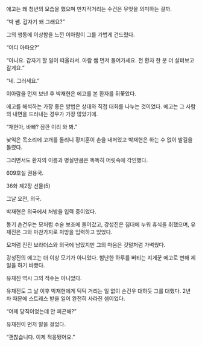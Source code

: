 에고는 왜 청년의 모습을 했으며 만지작거리는 수건은 무엇을 의미하는 걸까.

“박 쌤. 갑자기 왜 그래요?”

그의 행동에 이상함을 느낀 이아람이 그를 가볍게 건드렸다.

“어디 아파요?”

“아니요. 갑자기 할 일이 떠올라서. 아람 쌤 먼저 들어가세요. 전 환자 한 분 더 살펴보고 갈게요.”

“네. 그러세요.”

이아람을 먼저 보낸 후 박재현은 에고를 본 환자를 뒤쫓았다.

에고를 해석하는 가장 좋은 방법은 상대와 직접 대화를 나누는 것이었다. 에고는 그 사람의 내면을 드러내는 경우가 가장 많았기에.

“재현아, 바빠? 잠깐 이리 와 봐.”

낯익은 목소리에 고개를 돌리니 황지훈이 손을 내저었고 박재현은 하는 수 없이 발길을 돌렸다.

그러면서도 환자의 이름과 병실만큼은 똑똑히 머릿속에 각인했다.

609호실 권용국.

36화 제2장 선물(5)

그날 오전, 의국.

박재현은 의국에서 처방을 입력 중이었다.

동기 손건우는 모처럼 수술 보조에 들어갔고, 강성진은 침대에 누워 휴식을 취했으며, 유재진은 그와 마찬가지로 처방을 입력하고 있었다.

모처럼 진진 브라더스와 의국에 남았지만 그의 마음은 깃털처럼 가벼웠다.

강성진의 에고는 더 이상 모기가 아니었다. 험난한 하루를 버티는 지게꾼 에고로 변해 제 일을 하기 바빴다.

유재진 역시 그의 적수는 아니었다.

유재진도 그 날 이후 박재현에게 틱틱 거리는 일 없이 손건우 대하듯 그를 대했다. 2년 차 때문에 스트레스 받을 일이 완전히 사라진 셈이었다.

“어제 당직이었는데 안 피곤해?”

유재진이 먼저 말을 걸었다.

“괜찮습니다. 이제 적응됐어요.”